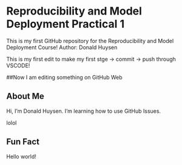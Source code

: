 # Reproducibility and Model Deployment Practical 1
This is my first GitHub repository for the Reproducibility and Model Deployment Course!
Author: Donald Huysen

This is my first edit to make my first stge -> commit -> push through VSCODE!

##Now I am editing something on GitHub Web

## About Me
Hi, I’m Donald Huysen.
I’m learning how to use GitHub Issues.

lolol


## Fun Fact
Hello world!
